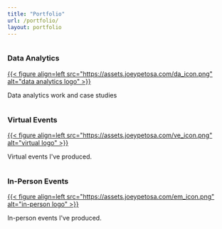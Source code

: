 ```yaml
---
title: "Portfolio"
url: /portfolio/
layout: portfolio
---
```


<div id="columncards">
<div class="row">
   <div class="column">
      <div class="card">
         <h3 class="card-color">Data Analytics</h3>
         <a href="https://www.joeypetosa.com/portfolio/data-analytics/">
         {{< figure align=left src="https://assets.joeypetosa.com/da_icon.png" alt="data analytics logo" >}}</a>
         <p class="card-color">
         Data analytics work and case studies
         </p>
      </div>
   </div>
   <div class="column">
      <div class="card">
         <h3 class="card-color">Virtual Events</h3>
         <a href="https://www.joeypetosa.com/portfolio/virtual-events/">
         {{< figure align=left src="https://assets.joeypetosa.com/ve_icon.png" alt="virtual logo" >}}</a>
         <p class="card-color">
         Virtual events I've produced.
         </p>
      </div>
   </div>
   <div class="column">
      <div class="card">
         <h3 class="card-color">In-Person Events</h3>
         <a href="https://www.joeypetosa.com/portfolio/in-person-events/">
         {{< figure align=left src="https://assets.joeypetosa.com/em_icon.png" alt="in-person logo" >}}</a>
         <p class="card-color">
         In-person events I've produced.
         </p>
      </div>
   </div>
</div>
</div

